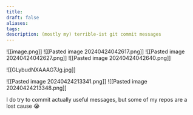 ```yaml
---
title: 
draft: false
aliases: 
tags: 
description: (mostly my) terrible-ist git commit messages
---
```



![[image.png]]
![[Pasted image 20240424042617.png]]
![[Pasted image 20240424042627.png]]
![[Pasted image 20240424042640.png]]

![[GLybudNXAAAG7Jg.jpg]]

![[Pasted image 20240424213341.png]]
![[Pasted image 20240424213348.png]]

I do try to commit actually useful messages, but some of my repos are a lost cause 😭